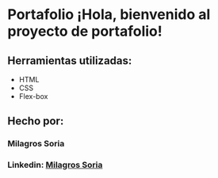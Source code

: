 # Portafolio ¡Hola, bienvenido al proyecto de portafolio!

## Herramientas utilizadas:

* HTML
* CSS
* Flex-box

## Hecho por:
### Milagros Soria

### Linkedin: [Milagros Soria](https://www.linkedin.com/in/milagros-soria-994821280/)
